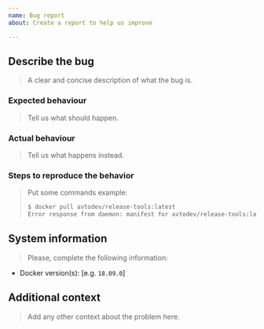 ```yaml
---
name: Bug report
about: Create a report to help us improve

---
```


## Describe the bug

> A clear and concise description of what the bug is.

### Expected behaviour

> Tell us what should happen.

### Actual behaviour

> Tell us what happens instead.

### Steps to reproduce the behavior

> Put some commands example:
>
> ```bash
> $ docker pull avtodev/release-tools:latest
> Error response from daemon: manifest for avtodev/release-tools:latest not found
> ```

## System information

> Please, complete the following information:

- Docker version(s): [e.g. `18.09.0`]

## Additional context

> Add any other context about the problem here.
